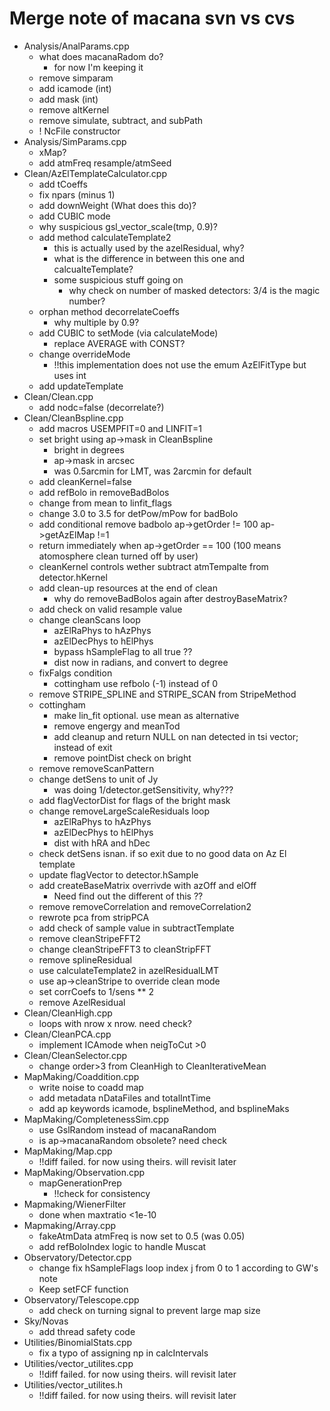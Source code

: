 # Merge note of macana svn vs cvs

- Analysis/AnalParams.cpp
	- what does macanaRadom do?
		- for now I'm keeping it
	- remove simparam
	- add icamode (int)
	- add mask (int)
	- remove altKernel
	- remove simulate, subtract, and subPath
	- ! NcFile constructor
- Analysis/SimParams.cpp
	- xMap?
	- add atmFreq resample/atmSeed
- Clean/AzElTemplateCalculator.cpp
	- add tCoeffs
	- fix npars (minus 1)
	- add downWeight (What does this do)?
	- add CUBIC mode
	- why suspicious gsl_vector_scale(tmp, 0.9)?
	- add method calculateTemplate2
		- this is actually used by the azelResidual, why?
		- what is the difference in between this one and calcualteTemplate?
		- some suspicious stuff going on
			- why check on number of masked detectors: 3/4 is the magic number?
	- orphan method decorrelateCoeffs
		- why multiple by 0.9?
	- add CUBIC to setMode (via calculateMode)
		- replace AVERAGE with CONST?
	- change overrideMode
		- !!this implementation does not use the emum AzElFitType but uses int
	- add updateTemplate
- Clean/Clean.cpp
	- add nodc=false (decorrelate?)
- Clean/CleanBspline.cpp
	- add macros USEMPFIT=0 and LINFIT=1
	- set bright using ap->mask in CleanBspline
		- bright in degrees
		- ap->mask in arcsec
		- was 0.5arcmin for LMT, was 2arcmin for default 
	- add cleanKernel=false
	- add refBolo in removeBadBolos
	- change from mean to linfit_flags
	- change 3.0 to 3.5 for detPow/mPow for badBolo
	- add conditional remove badbolo ap->getOrder != 100 ap->getAzElMap !=1
	- return immediately when ap->getOrder == 100 (100 means atomosphere clean turned off by user)
	- cleanKernel controls wether subtract atmTempalte from detector.hKernel 
	- add clean-up resources at the end of clean
		- why do removeBadBolos again after destroyBaseMatrix?
	- add check on valid resample value
	- change cleanScans loop
		- azElRaPhys to hAzPhys
		- azElDecPhys to hElPhys
		- bypass hSampleFlag to all true ??
		- dist now in radians, and convert to degree
	- fixFalgs condition
		- cottingham use refbolo (-1) instead of 0
	- remove STRIPE_SPLINE and STRIPE_SCAN from StripeMethod
	- cottingham
		- make lin_fit optional. use mean as alternative
		- remove engergy and meanTod
		- add cleanup and return NULL on nan detected in tsi vector; instead of exit
		- remove pointDist check on bright
	-  remove removeScanPattern
	- change detSens to unit of Jy
		- was doing 1/detector.getSensitivity, why???
	- add flagVectorDist for flags of the bright mask
	- change removeLargeScaleResiduals loop
		- azElRaPhys to hAzPhys
		- azElDecPhys to hElPhys
		- dist with hRA and hDec
	- check detSens isnan. if so exit due to no good data on Az El template
	- update flagVector to detector.hSample
	- add createBaseMatrix overrivde with azOff and elOff
		- Need find out the different of this ??
	- remove removeCorrelation and removeCorrelation2
	- rewrote pca from stripPCA
	- add check of sample value in subtractTemplate
	- remove cleanStripeFFT2
	- change cleanStripeFFT3 to cleanStripFFT
	- remove splineResidual
	- use calculateTemplate2 in azelResidualLMT
	- use ap->cleanStripe to override clean mode
	- set corrCoefs to 1/sens ** 2
	- remove AzelResidual
- Clean/CleanHigh.cpp
	-  loops with  nrow x nrow. need check?
- Clean/CleanPCA.cpp
	- implement ICAmode when neigToCut >0
- Clean/CleanSelector.cpp
	- change order>3 from CleanHigh to CleanIterativeMean
- MapMaking/Coaddition.cpp
	- write noise to coadd map
	- add metadata nDataFiles and totalIntTime
	- add ap keywords icamode, bsplineMethod, and bsplineMaks
- MapMaking/CompletenessSim.cpp
	- use GslRandom instead of macanaRandom
	- is ap->macanaRandom obsolete? need check
- MapMaking/Map.cpp
	- !!diff failed. for now using theirs. will revisit later
- MapMaking/Observation.cpp
	- mapGenerationPrep
		- !!check for consistency
- Mapmaking/WienerFilter
	- done when maxtratio <1e-10
- Mapmaking/Array.cpp
	- fakeAtmData atmFreq is now set to 0.5  (was 0.05)
	- add refBoloIndex logic to handle Muscat
- Observatory/Detector.cpp
	- change fix hSampleFlags loop index j from 0 to 1 according to GW's note
	- Keep setFCF function
- Observatory/Telescope.cpp
	- add check on turning signal to prevent large map size
- Sky/Novas
	- add thread safety code 
- Utilities/BinomialStats.cpp
	- fix a typo of assigning np in calcIntervals
- Utilities/vector_utilites.cpp
	- !!diff failed. for now using theirs. will revisit later 
-  Utilities/vector_utilites.h
	- !!diff failed. for now using theirs. will revisit later 



















